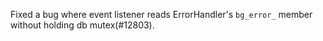 Fixed a bug where event listener reads ErrorHandler's `bg_error_` member without holding db mutex(#12803).
